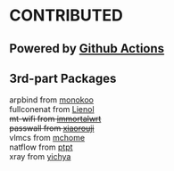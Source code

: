 # CONTRIBUTED  
## Powered by [Github Actions](https://github.com/P3TERX/Actions-OpenWrt)<br/>  
## 3rd-part Packages  
arpbind from [monokoo](https://github.com/monokoo/luci-app-arpbind)<br/>
fullconenat from [Lienol](https://github.com/Lienol/openwrt/tree/main/package/network/fullconenat)<br/>
~~mt-wifi from [immortalwrt](https://github.com/immortalwrt/immortalwrt/tree/openwrt-21.02/package/kernel/mt-drivers)~~<br/>
~~passwall from [xiaorouji](https://github.com/xiaorouji/openwrt-passwall)~~<br/>
vlmcs from [mchome](https://github.com/mchome/luci-app-vlmcsd)<br/>
natflow from [ptpt](https://github.com/ptpt52/natflow)<br/>
xray from [yichya](https://github.com/yichya/luci-app-xray)<br/>